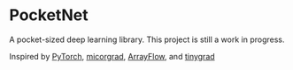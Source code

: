 # PocketNet

A pocket-sized deep learning library. This project is still a work in progress.

Inspired by [PyTorch](https://github.com/pytorch/pytorch), [micorgrad](https://github.com/karpathy/micrograd), [ArrayFlow](https://github.com/a-nico/ArrayFlow), and [tinygrad](https://github.com/geohot/tinygrad)
